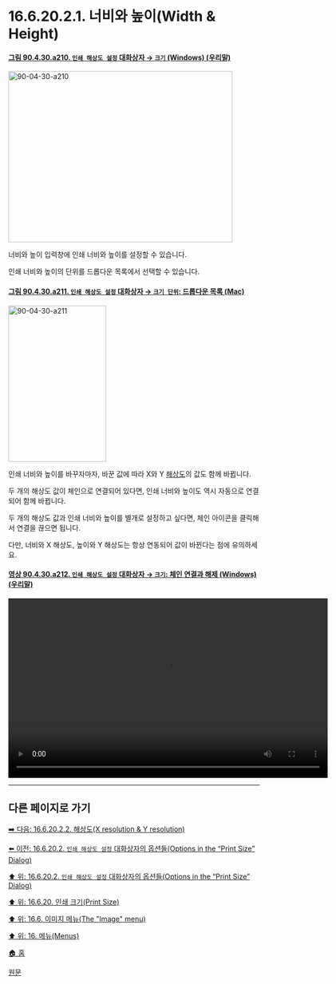 # 16.6.20.2.1. 너비와 높이(Width & Height)

<a id="90-04-30-a210"></a>

#### [그림 90.4.30.a210. `인쇄 해상도 설정` 대화상자 → `크기` (Windows) (우리말)](./90-04-0030-set_image_print_resolution.md#90-04-30-a210)
<img width="449" height="343" alt="90-04-30-a210" src="https://github.com/user-attachments/assets/09f270a2-fe8d-465b-9ceb-f025166ec131" />

너비와 높이 입력창에 인쇄 너비와 높이를 설정할 수 있습니다.

인쇄 너비와 높이의 단위를 드롭다운 목록에서 선택할 수 있습니다.

<a id="90-04-30-a211"></a>

#### [그림 90.4.30.a211. `인쇄 해상도 설정` 대화상자 → `크기 단위`: 드롭다운 목록 (Mac)](./90-04-0030-set_image_print_resolution.md#90-04-30-a211)
<img width="196" height="313" alt="90-04-30-a211" src="https://github.com/user-attachments/assets/c5eac1f9-fd8f-48fb-b07b-9b3b42a6ed1a" />

인쇄 너비와 높이를 바꾸자마자, 바꾼 값에 따라 X와 Y [해상도](./19-glossaryx-resolution.md)의 값도 함께 바뀝니다.

두 개의 해상도 값이 체인으로 연결되어 있다면, 인쇄 너비와 높이도 역시 자동으로 연결되어 함께 바뀝니다.

두 개의 해상도 값과 인쇄 너비와 높이를 별개로 설정하고 싶다면, 체인 아이콘을 클릭해서 연결을 끊으면 됩니다.

다만, 너비와 X 해상도, 높이와 Y 해상도는 항상 연동되어 값이 바뀐다는 점에 유의하세요.

<a id="90-04-30-a212"></a>

#### [영상 90.4.30.a212. `인쇄 해상도 설정` 대화상자 → `크기`: 체인 연결과 해제 (Windows) (우리말)](./90-04-0030-set_image_print_resolution.md#90-04-30-a212)
<video controls="controls" width="640" height="360" src="https://github.com/user-attachments/assets/e2c6f830-2133-4389-b21d-61c53f571142"></video>

***

## 다른 페이지로 가기

[➡️ 다음: 16.6.20.2.2. 해상도(X resolution & Y resolution)](./16-06-20-02-02-x_n_y_resolution.md)

[⬅️ 이전: 16.6.20.2. `인쇄 해상도 설정` 대화상자의 옵션들(Options in the “Print Size” Dialog)](./16-06-20-02-00-options_in_the_print_size_dialog.md)

[⬆️ 위: 16.6.20.2. `인쇄 해상도 설정` 대화상자의 옵션들(Options in the “Print Size” Dialog)](./16-06-20-02-00-options_in_the_print_size_dialog.md)

[⬆️ 위: 16.6.20. 인쇄 크기(Print Size)](./16-06-20-00-print-size.md)

[⬆️ 위: 16.6. 이미지 메뉴(The "Image" menu)](./16-06-00-the-image-menu.md)

[⬆️ 위: 16. 메뉴(Menus)](./16-00-menus.md)

[🏠 홈](./00-home.md)

[원문](https://docs.gimp.org/2.10/ko/gimp-image-print-size.html#idm27522)
